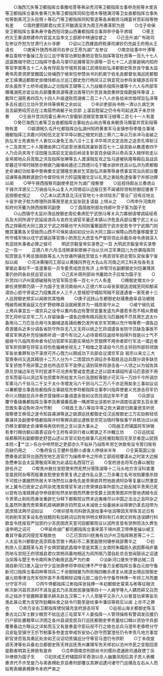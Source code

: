<!-- { "loadSidebar": true } -->
　　○海西兀失等卫都指挥佥事撒哈答等弗朵秃河等卫都指挥佥事申尧掜等木里吉等卫都指挥佥事失鲁等兀失等卫都指挥同知忽塔木等随满河等卫女直都指挥佥事失哈等劄真河卫头目塔卜等石门等卫都指挥同知管迭等各来朝贡马赐宴并赏彩叚等物有差
　　○周府要阳郡君仪宾王环酗酒淫泆为周王所奏革职为民
　　○戊子命保安卫都指挥佥事朱寿守备西阳河堡山西署都指挥佥事郑恭守备平虏城
　　○荣王府灾王奏请修建命内官监太监李文工部郎中林通往督之
　　○己丑升湖广布政司左参议乔恕为甘肃行太仆寺卿　　○诏以江西建昌府税课司课钞仍充益王府用从王请也
　　○庚寅升狭西布政司右参议王荩为湖广左参议
　　○南京给事中叶溥等奉旨查核守备操江及沿江巡守等官功罪劾奏把总管队指挥等官杜昂等一百九十七人逗遛畏缩守把江口指挥守备兵马掌印巡捕等官孙源等一百七十二人逃窜避祸内知府等官李嵩等五十二人各有俘获及守城劳其操江武靖伯赵弘泽都御史陈世良守备太监黄伟芮景贤廖堂魏国公徐俌西宁侯宋恺参赞尚书刘机南宁伯毛良都督张海巡抚都御史王缜漕运都御史张缙侍郎丛兰巡江御史危行杨凤汪正俱宜究治参将金辅游击将军却永虽败于土桥卒成狼山之功指挥王瑚等三人力战被杀指挥孙雄等十六人与所部军横罹溺死亦宜议处兵部覆奏昂源等逮治嵩等仍升赏良海尝奏辨宜俟勘报伟等请  上裁阵亡溺死者四百九十四人升级退败而溺者二百二十八人亦各给米优恤得旨弘泽等多去任或已立功升赏并伟等俱宥之余如议
　　○辛卯吏部尚书杨一清以久病乞休且言嗣男绍芳远在江南孱然病躯孑处京邸  上温旨慰留之仍令有司起送其子来京侍餋
　　○壬辰升赏凤阳霍丘寿州六安截斩流贼官舍旗军汪檖等二百七十一人有差
　　○癸巳海西兀者等卫女直都指挥佥事帖古山尚古等各来朝贡马赐宴并赏彩叚等物有差
　　○姚源贼久屯开化都指挥白弘湖州知府黄衷军马金镇参将李隆佥事储珊都指挥江洪嘉兴同知伍文定军华埠以御之贼党刘昌三蔡六二率众万余冲马金破之执弘军士死者殆千人衷仅以身免王浩八汪十三复冲华埠洪文定击败之追至孔埠斩汪十二及其党二十人隆珊由昇口河追至池淮捣其巢斩首百七十二级其胁从散遣者四千人乃合兵夹攻于淫田隆当其前文定由后岭进复斩首百余级洪以奇兵深入贼佯败走以金帛掷地众兵竞取之洪及指挥张琳等五人渡溪贼反攻之坠马遂被执隆等殿后且战且却暮还华埠时贼势亦稍衰乃踰壕岭遁还江西德兴屯于暖水欲听抚且以弘洪为质都御史俞谏纪功给事中黎奭奏文定珊隆忠勇状乞奖励弘洪衷等辱身偾事宜究治兵部议覆诏谏等各赐敕褒励仍令督将佐并力殄寇隆珊文定以礼劳之衷姑免逮俟事宁并核功罪以闻
　　○甲午狭西按察司副使李昆升为湖广按察使
　　○巡视侍郎丛兰奏虏众千骑次浑源又二万骑由马头山复入大同境诏以边报日至不闻诸将领有防御应援者下巡按御史按之
　　○乙未以武清县北汪庄官地七十余顷给东厂管业厂旧有庄地五十亩岁收子粒为修理刑具等用至是太监张锐复请益  上特从之
　　○丙申升河南府知府何天衢为狭西按察司副使
　　○丁酉荫故刑部左侍郎叶贽子筌为国子生
　　○山西镇守太监孙清巡按御史周伦奏虏犯宁武倒马等关兵力寡弱请增调延绥奇兵及大同所调宁武延绥游兵与宣府兑调官军量还本镇以济危急兵部议覆宁武三关山西之捍蔽而大同三路又宁武之捍蔽也守大同则藩篱固而宁武亦安若专守宁武鴈门则撤其藩篱各关受敌而山西不可保矣请如初议分兵大同三路以保障山西而量移腹里卫所守城军快以戍宁武镇巡等官慎小防而忘大虑宜令严督将领出兵截杀毋令虏骑深入有逗挠失事者必罪之报可
　　明武宗毅皇帝实录卷之一百
大明武宗毅皇帝实录卷之一百一
　　正德八年六月戊戌朔录斩廖麻子功以兰州卫军黄回儿为世袭指挥同知赏银五千两总旗胡胜等五人为世袭所镇抚赏银五十两其领军把总管队官俟事宁查拟以闻
　　○河决黄陵冈工部议以黄陵冈界在大名山东河南之间工料夫役各有主掌彼此事权不一宜遣重臣一员专委责成庶克有济  上命管河右副都御史刘恺兼理其事仍协同各处抚巡官议处
　　○己亥补荫刑部尚书屠勋次子应埈为国子生
　　○升赏四川泸州富顺破贼有功官军陈沧等一百七十六人有差
　　○赐御史赠太仆少卿任贤祭葬仍荫一子为国子生贤河南裕州人正德六年以母丧家居适流贼至同知郁采请协心拒守贤诺之乃招集其乡人三千人登城拒守城陷骂贼不屈遂遇害一家死者十三人巡按御史核实以闻故优其恤典
　　○庚子巡抚山东都御史赵璜奏曲阜县治被贼残破而阙里庙庭又在旷野欲移县治就阙里并为一城庶易守从之
　　○咸宁侯仇钺上用兵事宜五一谓京兵之设专以重内各边有警但宜量发遥为声援若多而不精从费粮赏乞将听征京军二万人存留操备一谓各边俱有精兵因无马匹器械不尽其用乞选太仆备用马二万匹及合用弓矢器械送各镇给散仍发所省京军赏赐以充什物等费一谓各边奇游援兵近多分调各省防守所存无几又无将以统之乞将调遣各省防守员缺及事故不堪官军俱选补充役操练听调一谓今有功之人必待查核往返经年始得升授是以士气不振继今凡临阵用命者令纪功官即军前勘实填给升赏银牌不用命者即行军法一谓近者官军折损罪在将官主将伤危偏裨坐视无上下相维之意请自今凡伤主将则所部将领旗军各坐重罪有功不录庶可齐心戮力以期成功下兵部会议谓京军自  祖宗以来立三大营景泰间又选其精锐十二万人分为十二团营四方调征亦多取胜且边兵既分调多缺京军复骄弛不用非策之良也所选京军不宜停止请别简参将游击各一人领之以为钺佐其原兑京操边军在平时犹谓不可况虏有警诚宜悉遣之还以固本镇钺所请马匹意欲不用京军而驱马以资边军也但累年所给宣大马价及朋桩等银计可买马一万四千今所调京军乘马六千驮马二千又于太仆寺增发马六千则马凡二万八千亦足用矣余三事如议诏以署都督佥事昌佐都指挥佥事姚信充参将都指挥佥事李兴指挥使姜义充游击将军仍命兴义随副总兵许泰京营操练以备调遣余皆如议而兑调边军卒不遣
　　○兵部议覆守备镇番都指挥佥事李凤奏镇番孤悬一隅虏常出没若听凉州调度往返常五百余里恐致失事诏免听凉州节制
　　○贼首王浩八等自华埠之败大窘欲归故巢诡言听抚按察使王秩信之遂令知县龚渊等送之姚源巡抚都御史任汉巡按御史江万实劾秩轻信寡谋并及副使李情都指挥许时等罪兵部议逮秩至京究治情时等俟事宁并核功过以闻仍移文都御史俞谏等毋再信听抚之言以误大事从之
　　○阳曲王府镇国将军钟锧有孝行赐坊额曰嘉善诏自今王府有卓异行者以敕褒之不许輙立坊
　　○召巡抚延绥都察院右副都御史舒昆山还以言官论劾也故事凡巡抚被劾取回无至京者昆山犹觊本院＜艹泣＞任台中哗然拒之吏部亦久不拟补乃自陈年劳乞休致有旨令暂归俟有员缺仍用之
　　○鲁府安丘王健朴信群小虐害人停禄米半年
　　○壬寅英国公张懋奏奋武营将台迤西空地乞造官厅为操练申令之所命工部阅视覆请从之时宣大边报急懋奉旨会太监萧敬阅军故为此请后名西官厅云
　　○宣府游击将军白春以被劾辞任许之
　　○宥贵州致仕宣慰使宋然死然分管陈湖等十二马头地方贪淫科害激变苗民阿杂等而程番宣慰使安贵荣复诱之遂作乱众至二万余署立名号攻陷寨堡杀掠不可胜计袭据然所居大羊场然仅以身免先是贵荣欲并然地故诱阿杂等复屡以然激变状上冀令已抚安之会阿杂党洩其情官军进讨贵荣惧自率所部为之助反贼平贵荣已死以尝有功准赎罪追夺参政职衔然坐斩既而然奏世受爵土因贵荣图并所管地诱贼令反今贵荣止削衔而身坐重辟乞分释下都察院议然本远夷难尽以中国之法治之且阿杂之乱虽然所激而贵荣乘机扇祸厥罪亦钧然宜从末减依土俗量纳米谷赎罪仍革去冠带为民庶情法两尽诏如议
　　○癸卯禁有司科歛先是给事中张润等因天旱陈言近日有司剥削军民多设名色钱粮则有加耗词讼则有供明文移则有打点倒文则有违误肆行科歛宜令抚按官严加禁约少苏民困庶天意可回都察院议以润所言皆有禁例但法久弊生请申明之诏可
　　○甲辰命湖广都司都指挥佥事宋英于靖州原卫带俸差操以岷王奏其守备武冈侵克军粮故也
　　○乙巳赏四川抚夷有功泸州卫指挥韩恩等二十二人太监韦兴都御史高崇熙各赏银十两彩币二表里副使何珊参政邵蕡半之
　　○初荆庶人见潚既革与其子女俱禁锢武昌城中至是其第三女南阿朱孀居久欲因葬母庐墓而地与崇阳王府项城县君仪宾杨凤墓地相近为凤所阻乃潜自赴京击登闻鼓诉之诏逮治凤等与楚王书令南阿朱仍勒居武昌严为约束
　　○治新河口堡失守罪达贼二百骑自新河口堡入寇分守少监张鼎参将李琮纪律不严守备万全都指挥佥事白元勋守备新河口指挥佥事阎林等领兵二千余御贼屡为所败贼四散杀虏复从故道出境巡按御史谳元勋等律当充军但所丧不多情稍轻诏降元勋二级仍令守备夺林俸一年琮三月而置分守官不问
　　○丙午停都指挥江彬指挥张铭俸一年初都御史甯杲与彬等征贼流彬次新河县苏添村不进及盗去乃杀其居民康强等四十一人阚学等九人耦而耕又召而杀之铭亦于钜鹿韩家寨杀耕夫赵五汉等二十八人至隆平又杀六人以冒首功杲等妄杀类此甚众累为言官所劾輙纵舍之姑令行勘至是给事中潘埙等核实以闻  上亦不之罪也
　　○命万全右卫都指挥使倪镇充宣府游击将军
　　○巡视山海关都御史陈玉奏古北口军士数少粮赏不给迄选三屯营军千人委指挥一人管领操练有警调发应援仍行户部处置粮草以济困乏各州县调至民兵行巡抚都御史李贡量给口粮以资协守兵部覆奏备边方略议之详矣而玉又有是奏盖守臣玩视不行之故也总兵马澄年老昏瞆分守吕安耻受镇守王忻节制事多参差宜申戒忻安协心防守而罢澄任仍令李贡凡地方事宜职官贤否皆具奏区处余如玊议诏切责镇巡分守等官马澄仍令供职
　　○丁未改提调天津等处兵备右佥都御史陈天祥巡抚贵州兼理军务天祥初以沧州市民之变取回至是勘者明其无罪故有是命
　　○戊申荫南京刑部尚书刘缨孙遗通政司通政使丁凤孙律俱为国子生
　　○初庆成王府辅国将军奇潡以杀人幽置凤阳后其子庶人表榍奏求代不许至是乃与弟表榾赴京自奏刑部覆议其罪诏逮问诸守门巡捕及左右从人而姑宥表榍表榾罪令本府严束之
